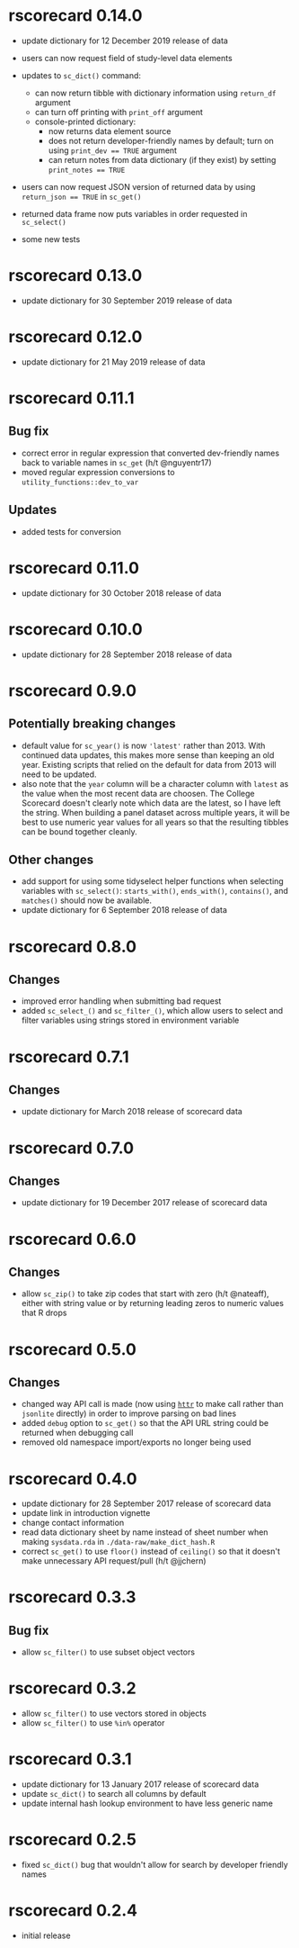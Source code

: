 # rscorecard 0.14.0

- update dictionary for 12 December 2019 release of data
- users can now request field of study-level data elements

- updates to `sc_dict()` command:
  - can now return tibble with dictionary information using
    `return_df` argument
  - can turn off printing with `print_off` argument	
  - console-printed dictionary:
    - now returns data element source
	- does not return developer-friendly names by default; turn on
      using `print_dev == TRUE` argument
	- can return notes from data dictionary (if they exist) by setting
      `print_notes == TRUE`
	  
- users can now request JSON version of returned data by using
  `return_json == TRUE` in `sc_get()`
  
- returned data frame now puts variables in order requested in
  `sc_select()`
  
- some new tests

# rscorecard 0.13.0

- update dictionary for 30 September 2019 release of data

# rscorecard 0.12.0

- update dictionary for 21 May 2019 release of data

# rscorecard 0.11.1

## Bug fix
- correct error in regular expression that converted dev-friendly
  names back to variable names in `sc_get` (h/t @nguyentr17)
- moved regular expression conversions to
  `utility_functions::dev_to_var`
  
## Updates
- added tests for conversion

# rscorecard 0.11.0
- update dictionary for 30 October 2018 release of data

# rscorecard 0.10.0
- update dictionary for 28 September 2018 release of data

# rscorecard 0.9.0

## Potentially breaking changes
- default value for `sc_year()` is now `'latest'` rather
  than 2013. With continued data updates, this makes more sense than
  keeping an old year. Existing scripts that relied on the default for
  data from 2013 will need to be updated.  
- also note that the `year` column will be a character column with
  `latest` as the value when the most recent data are choosen. The
  College Scorecard doesn't clearly note which data are the latest, so
  I have left the string. When building a panel dataset across
  multiple years, it will be best to use numeric year values for all
  years so that the resulting tibbles can be bound together cleanly.

## Other changes
- add support for using some tidyselect helper functions when
  selecting variables with `sc_select()`: `starts_with()`,
  `ends_with()`, `contains()`, and `matches()` should now be
  available.
- update dictionary for 6 September 2018 release of data

# rscorecard 0.8.0

## Changes
- improved error handling when submitting bad request 
- added `sc_select_()` and `sc_filter_()`, which allow users to select
  and filter variables using strings stored in environment variable

# rscorecard 0.7.1

## Changes
- update dictionary for March 2018 release of scorecard data

# rscorecard 0.7.0

## Changes
- update dictionary for 19 December 2017 release of scorecard data

# rscorecard 0.6.0

## Changes
- allow `sc_zip()` to take zip codes that start with zero (h/t
  @nateaff), either with string value or by returning leading zeros to
  numeric values that R drops

# rscorecard 0.5.0

## Changes
- changed way API call is made (now using [`httr`](https://CRAN.R-project.org/package=httr) to make call rather than `jsonlite` directly) in order to improve parsing on bad lines
- added `debug` option to `sc_get()` so that the API URL string could be returned when debugging call
- removed old namespace import/exports no longer being used

# rscorecard 0.4.0

- update dictionary for 28 September 2017 release of scorecard data
- update link in introduction vignette
- change contact information
- read data dictionary sheet by name instead of sheet number when
  making `sysdata.rda` in `./data-raw/make_dict_hash.R`
- correct `sc_get()` to use `floor()` instead of `ceiling()` so that
  it doesn't make unnecessary API request/pull (h/t @jjchern)

# rscorecard 0.3.3

## Bug fix
- allow `sc_filter()` to use subset object vectors

# rscorecard 0.3.2

- allow `sc_filter()` to use vectors stored in objects
- allow `sc_filter()` to use `%in%` operator

# rscorecard 0.3.1

- update dictionary for 13 January 2017 release of scorecard data
- update `sc_dict()` to search all columns by default
- update internal hash lookup environment to have less generic name

# rscorecard 0.2.5

- fixed `sc_dict()` bug that wouldn't allow for search by developer friendly names

# rscorecard 0.2.4

- initial release

